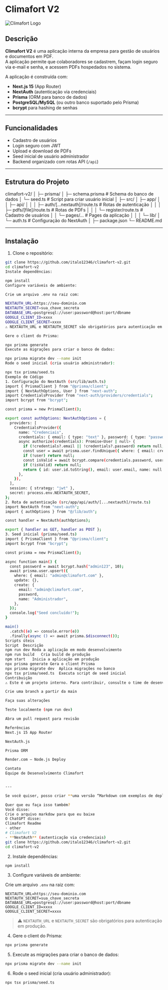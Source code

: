 

# Climafort V2

![Climafort Logo](./logo.png) <!-- opcional, se houver logo -->

## Descrição

**Climafort V2** é uma aplicação interna da empresa para gestão de usuários e documentos em PDF.  
A aplicação permite que colaboradores se cadastrem, façam login seguro via e-mail e senha, e acessem PDFs hospedados no sistema.  

A aplicação é construída com:

- **Next.js 15** (App Router)
- **NextAuth** (autenticação via credenciais)
- **Prisma** (ORM para banco de dados)
- **PostgreSQL/MySQL** (ou outro banco suportado pelo Prisma)
- **bcrypt** para hashing de senhas

---

## Funcionalidades

- Cadastro de usuários
- Login seguro com JWT
- Upload e download de PDFs
- Seed inicial de usuário administrador
- Backend organizado com rotas API (`/api`)

---

## Estrutura do Projeto

climafort-v2/
│
├─ prisma/
│ ├─ schema.prisma # Schema do banco de dados
│ └─ seed.ts # Script para criar usuário inicial
│
├─ src/
│ ├─ app/
│ │ ├─ api/
│ │ │ ├─ auth/[...nextauth]/route.ts # Rotas de autenticação
│ │ │ ├─ pdfs/[file]/route.ts # Rotas de PDFs
│ │ │ └─ register/route.ts # Cadastro de usuários
│ │ └─ pages/... # Pages da aplicação
│ │
│ └─ lib/
│ └─ auth.ts # Configuração do NextAuth
│
├─ package.json
└─ README.md


---

## Instalação

1. Clone o repositório:

```bash
git clone https://github.com/italo12346/climafort-v2.git
cd climafort-v2
Instale dependências:

npm install
Configure variáveis de ambiente:

Crie um arquivo .env na raiz com:

NEXTAUTH_URL=https://seu-dominio.com
NEXTAUTH_SECRET=sua_chave_secreta
DATABASE_URL=postgresql://user:password@host:port/dbname
GOOGLE_CLIENT_ID=xxxx
GOOGLE_CLIENT_SECRET=xxxx
⚠️ NEXTAUTH_URL e NEXTAUTH_SECRET são obrigatórios para autenticação em produção.

Gere o client do Prisma:

npx prisma generate
Execute as migrações para criar o banco de dados:

npx prisma migrate dev --name init
Rode o seed inicial (cria usuário administrador):

npx tsx prisma/seed.ts
Exemplo de Código
1. Configuração do NextAuth (src/lib/auth.ts)
import { PrismaClient } from "@prisma/client";
import { NextAuthOptions, User } from "next-auth";
import CredentialsProvider from "next-auth/providers/credentials";
import bcrypt from "bcrypt";

const prisma = new PrismaClient();

export const authOptions: NextAuthOptions = {
  providers: [
    CredentialsProvider({
      name: "Credenciais",
      credentials: { email: { type: "text" }, password: { type: "password" } },
      async authorize(credentials): Promise<User | null> {
        if (!credentials?.email || !credentials?.password) return null;
        const user = await prisma.user.findUnique({ where: { email: credentials.email } });
        if (!user) return null;
        const isValid = await bcrypt.compare(credentials.password, user.password);
        if (!isValid) return null;
        return { id: user.id.toString(), email: user.email, name: null };
      },
    }),
  ],
  session: { strategy: "jwt" },
  secret: process.env.NEXTAUTH_SECRET,
};
2. Rota de autenticação (src/app/api/auth/[...nextauth]/route.ts)
import NextAuth from "next-auth";
import { authOptions } from "@/lib/auth";

const handler = NextAuth(authOptions);

export { handler as GET, handler as POST };
3. Seed inicial (prisma/seed.ts)
import { PrismaClient } from "@prisma/client";
import bcrypt from "bcrypt";

const prisma = new PrismaClient();

async function main() {
  const password = await bcrypt.hash("admin123", 10);
  await prisma.user.upsert({
    where: { email: "admin@climafort.com" },
    update: {},
    create: {
      email: "admin@climafort.com",
      password,
      name: "Administrador",
    },
  });
  console.log("Seed concluído!");
}

main()
  .catch((e) => console.error(e))
  .finally(async () => await prisma.$disconnect());
Scripts úteis
Script	Descrição
npm run dev	Roda a aplicação em modo desenvolvimento
npm run build	Cria build de produção
npm start	Inicia a aplicação em produção
npx prisma generate	Gera o client Prisma
npx prisma migrate dev	Aplica migrações no banco
npx tsx prisma/seed.ts	Executa script de seed inicial
Contribuição
⚠️ Este é um projeto interno. Para contribuir, consulte o time de desenvolvimento antes de enviar alterações.

Crie uma branch a partir da main

Faça suas alterações

Teste localmente (npm run dev)

Abra um pull request para revisão

Referências
Next.js 15 App Router

NextAuth.js

Prisma ORM

Render.com – Node.js Deploy

Contato
Equipe de Desenvolvimento Climafort


---

Se você quiser, posso criar **uma versão “Markdown com exemplos de deploy e URLs de teste”**, que inclui como acessar `/api/auth/signin` e `/api/pdfs/[file]` direto no README, deixando o repositório pronto para qualquer novo desenvolvedor interno.  

Quer que eu faça isso também?
Você disse:
Crie o arquivo markdow para que eu baixe 
O ChatGPT disse:
Climafort Readme
· other
# Climafort V2
- **NextAuth** (autenticação via credenciais)
git clone https://github.com/italo12346/climafort-v2.git
cd climafort-v2
```

2. Instale dependências:

```bash
npm install
```

3. Configure variáveis de ambiente:

Crie um arquivo `.env` na raiz com:

```env
NEXTAUTH_URL=https://seu-dominio.com
NEXTAUTH_SECRET=sua_chave_secreta
DATABASE_URL=postgresql://user:password@host:port/dbname
GOOGLE_CLIENT_ID=xxxx
GOOGLE_CLIENT_SECRET=xxxx
```

> ⚠️ `NEXTAUTH_URL` e `NEXTAUTH_SECRET` são obrigatórios para autenticação em produção.

4. Gere o client do Prisma:

```bash
npx prisma generate
```

5. Execute as migrações para criar o banco de dados:

```bash
npx prisma migrate dev --name init
```

6. Rode o seed inicial (cria usuário administrador):

```bash
npx tsx prisma/seed.ts
```